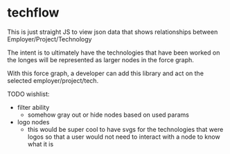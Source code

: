 # techflow

This is just straight JS to view json data that shows relationships between Employer/Project/Technology

The intent is to ultimately have the technologies that have been worked on the longes will be represented as larger nodes in the force graph.

With this force graph, a developer can add this library and act on the selected employer/project/tech.

TODO wishlist:
- filter ability
  - somehow gray out or hide nodes based on used params
- logo nodes
  - this would be super cool to have svgs for the technologies that were logos so that a user would not need to interact with a node to know what it is
